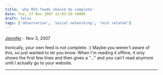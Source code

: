 ```yaml
---
title: 'why RSS feeds should be complete'
date: Tue, 27 Nov 2007 13:03:20 +0000
draft: false
tags: ['observation', 'social networking', 'tech related']
---
```



#### 
[Jennifer](http://desertrose0601-jots.blogspot.com/ "desertrose0601@gmail.com") - <time datetime="2007-11-28 03:13:26">Nov 3, 2007</time>

Ironically, your own feed is not complete. :) Maybe you weren't aware of this, so just wanted to let you know. When I'm reading it offline, it only shows the first few lines and then gives a "..." and you can't read anymore until I actually go to your website.
<hr />
